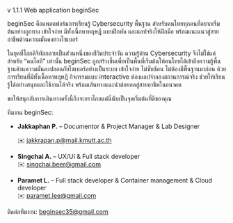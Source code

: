 v 1.1.1 Web application beginSec 

beginSec คือแพลตฟอร์มการเรียนรู้ Cybersecurity พื้นฐาน สำหรับคนไทยทุกคนที่อยากเริ่มต้นอย่างถูกทาง เข้าใจง่าย มีทั้งเนื้อหาทฤษฎี แบบฝึกหัด และแลปจริงให้ฝึกมือ พร้อมแนะแนวสู่สายอาชีพด้านความมั่นคงทางไซเบอร์

ในยุคที่โลกดิจิทัลกลายเป็นส่วนหนึ่งของชีวิตประจำวัน ความรู้ด้าน Cybersecurity จึงไม่ใช่แค่สำหรับ “คนไอที” เท่านั้น beginSec ถูกสร้างขึ้นเพื่อเป็นพื้นที่เริ่มต้นให้คนไทยได้เข้าถึงความรู้พื้นฐานด้านความมั่นคงปลอดภัยไซเบอร์อย่างเป็นระบบ เข้าใจง่าย ไม่ซับซ้อน ไม่ต้องมีพื้นฐานมาก่อน ด้วยการเรียนที่มีทั้งเนื้อหาทฤษฎี กิจกรรมแบบ interactive ห้องแลปจำลองสถานการณ์จริง ช่วยให้เรียนรู้ได้อย่างสนุกและใช้งานได้จริง พร้อมเส้นทางแนะนำต่อยอดสู่สายอาชีพในอนาคต

ขอให้สนุกกับการเดินทางครั้งนี้ถึงจะยาวไกลแต่นี่นับเป็นจุดเริ่มต้นที่ดีของคุณ

ทีมงาน beginSec:

- **Jakkaphan P.** – Documentor & Project Manager & Lab Designer
  
  ✉️ jakkrapan.p@mail.kmutt.ac.th

- **Singchai A.** – UX/UI & Full stack developer  
  ✉️ singchai.beer@gmail.com

- **Paramet L.** – Full stack developer & Container management & Cloud developer  
  ✉️ paramet.lee@gmail.com

ติดต่อทีมงาน: beginsec35@gmail.com

